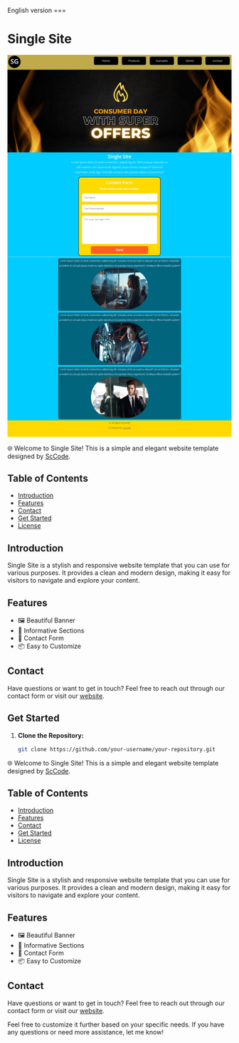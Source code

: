 English version ===

# Single Site

![site](screen.png)

🌐 Welcome to Single Site! This is a simple and elegant website template designed by [ScCode](https://www.sccode.tech).

## Table of Contents
- [Introduction](#introduction)
- [Features](#features)
- [Contact](#contact)
- [Get Started](#get-started)
- [License](#license)

## Introduction

Single Site is a stylish and responsive website template that you can use for various purposes. It provides a clean and modern design, making it easy for visitors to navigate and explore your content.

## Features

- 🖼️ Beautiful Banner
- 📜 Informative Sections
- 📧 Contact Form
- 📦 Easy to Customize

## Contact

Have questions or want to get in touch? Feel free to reach out through our contact form or visit our [website](https://www.sccode.tech).

## Get Started

1. **Clone the Repository:**
   ```bash
   git clone https://github.com/your-username/your-repository.git

🌐 Welcome to Single Site! This is a simple and elegant website template designed by [ScCode](https://www.sccode.tech).

## Table of Contents
- [Introduction](#introduction)
- [Features](#features)
- [Contact](#contact)
- [Get Started](#get-started)
- [License](#license)

## Introduction

Single Site is a stylish and responsive website template that you can use for various purposes. It provides a clean and modern design, making it easy for visitors to navigate and explore your content.

## Features

- 🖼️ Beautiful Banner
- 📜 Informative Sections
- 📧 Contact Form
- 📦 Easy to Customize

## Contact

Have questions or want to get in touch? Feel free to reach out through our contact form or visit our [website](https://www.sccode.tech).


Feel free to customize it further based on your specific needs. If you have any questions or need more assistance, let me know!